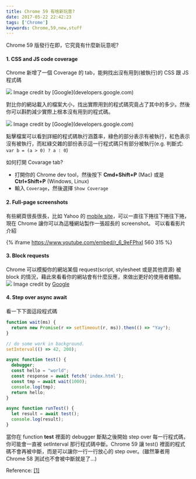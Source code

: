 ```yaml
---
title: Chrome 59 有啥新玩意?
date: 2017-05-22 22:42:23
tags: ['Chrome']
keywords: Chrome,59,new,stuff
---
```


Chrome 59 版發行在即，它究竟有什麼新玩意呢?

#### 1. CSS and JS code coverage

Chrome 新增了一個 Coverage 的 tab，能夠找出沒有用到(被執行)的 CSS 跟 JS 程式碼

<img src=https://developers.google.com/web/updates/images/2017/04/coverage.png style="max-width: 700px;" />
Image credit by [Google](developers.google.com)

對比你的網站載入的檔案大小，找出實際用到的程式碼究竟占了其中的多少。然後你可以斟酌減少實際上根本沒有用到的程式碼。

<img src=https://developers.google.com/web/updates/images/2017/04/coverage-breakdown.png style="max-width: 700px;" />
Image credit by [Google](developers.google.com)

點擊檔案可以看到詳細的程式碼執行涵蓋率，綠色的部分表示有被執行，紅色表示沒有被執行，而紅綠交雜的部份表示這一行程式碼只有部分被執行(e.g. 判斷式: `var b = (a > 0) ? a : 0`)

如何打開 Covarage tab?
 - 打開你的 Chrome dev tool，然後按下 **Cmd+Shift+P** (Mac) 或是 **Ctrl+Shift+P** (Windows, Linux)
 - 輸入 `Coverage`，然後選擇 `Show Coverage`


#### 2. Full-page screenshots

有些網頁很長很長，比如 Yahoo 的 [mobile site](https://tw.mobi.yahoo.com)，可以一直往下捲往下捲往下捲，現在 Chrome 讓你可以為這種網站製作一張超長的 screenshot。
可以看看影片介紹

{% iframe https://www.youtube.com/embed/r_6_9eFPhxI 560 315 %}

#### 3. Block requests

Chrome 可以模擬你的網站某個 request(script, stylesheet 或是其他資源) 被 block 的情況，藉此來看看你的網站會有什麼反應，來做出更好的使用者體驗。
<img src=https://developers.google.com/web/updates/images/2017/04/block-request-url.png style="max-width: 700px;" />
Image credit by [Google](developers.google.com)

#### 4. Step over async await

看一下下面這段程式碼

```js
function wait(ms) {
  return new Promise(r => setTimeout(r, ms)).then(() => "Yay");
}

// do some work in background.
setInterval(() => 42, 200);

async function test() {
  debugger;
  const hello = "world";
  const response = await fetch('index.html');
  const tmp = await wait(1000);
  console.log(tmp);
  return hello;
}

async function runTest() {
  let result = await test();
  console.log(result);
}
```

當你在 function **test** 裡面的 debugger 斷點之後開始 step over 每一行程式碼，你可能會一直被 setInterval 那行程式碼中斷。Chrome 59 讓 test() 裡面的程式碼不會再被中斷，而是可以讓你一行一行放心的 step over。(雖然筆者用 Chrome 58 測試也不會被中斷就是了...)

Reference:
[[1]](https://developers.google.com/web/updates/2017/04/devtools-release-notes)